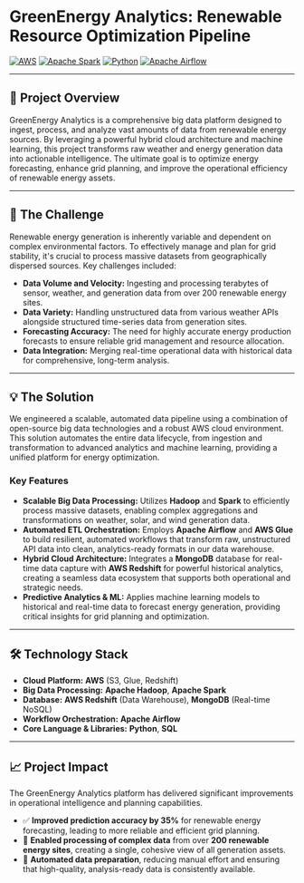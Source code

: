 # GreenEnergy Analytics: Renewable Resource Optimization Pipeline

[![AWS](https://img.shields.io/badge/AWS-Cloud%20Platform-orange)](https://aws.amazon.com/)
[![Apache Spark](https://img.shields.io/badge/Apache-Spark-red)](https://spark.apache.org/)
[![Python](https://img.shields.io/badge/Python-3.x-blue)](https://www.python.org/)
[![Apache Airflow](https://img.shields.io/badge/Apache%20Airflow-Orchestration-brightgreen)](https://airflow.apache.org/)

---

## 📖 Project Overview

GreenEnergy Analytics is a comprehensive big data platform designed to ingest, process, and analyze vast amounts of data from renewable energy sources. By leveraging a powerful hybrid cloud architecture and machine learning, this project transforms raw weather and energy generation data into actionable intelligence. The ultimate goal is to optimize energy forecasting, enhance grid planning, and improve the operational efficiency of renewable energy assets.

---

## 🎯 The Challenge

Renewable energy generation is inherently variable and dependent on complex environmental factors. To effectively manage and plan for grid stability, it's crucial to process massive datasets from geographically dispersed sources. Key challenges included:

* **Data Volume and Velocity:** Ingesting and processing terabytes of sensor, weather, and generation data from over 200 renewable energy sites.
* **Data Variety:** Handling unstructured data from various weather APIs alongside structured time-series data from generation sites.
* **Forecasting Accuracy:** The need for highly accurate energy production forecasts to ensure reliable grid management and resource allocation.
* **Data Integration:** Merging real-time operational data with historical data for comprehensive, long-term analysis.

---

## 💡 The Solution

We engineered a scalable, automated data pipeline using a combination of open-source big data technologies and a robust AWS cloud environment. This solution automates the entire data lifecycle, from ingestion and transformation to advanced analytics and machine learning, providing a unified platform for energy optimization.

### Key Features

* **Scalable Big Data Processing:** Utilizes **Hadoop** and **Spark** to efficiently process massive datasets, enabling complex aggregations and transformations on weather, solar, and wind generation data.
* **Automated ETL Orchestration:** Employs **Apache Airflow** and **AWS Glue** to build resilient, automated workflows that transform raw, unstructured API data into clean, analytics-ready formats in our data warehouse.
* **Hybrid Cloud Architecture:** Integrates a **MongoDB** database for real-time data capture with **AWS Redshift** for powerful historical analytics, creating a seamless data ecosystem that supports both operational and strategic needs.
* **Predictive Analytics & ML:** Applies machine learning models to historical and real-time data to forecast energy generation, providing critical insights for grid planning and optimization.

---

## 🛠️ Technology Stack

* **Cloud Platform:** **AWS** (S3, Glue, Redshift)
* **Big Data Processing:** **Apache Hadoop**, **Apache Spark**
* **Database:** **AWS Redshift** (Data Warehouse), **MongoDB** (Real-time NoSQL)
* **Workflow Orchestration:** **Apache Airflow**
* **Core Language & Libraries:** **Python**, **SQL**

---

## 📈 Project Impact

The GreenEnergy Analytics platform has delivered significant improvements in operational intelligence and planning capabilities.

* ✅ **Improved prediction accuracy by 35%** for renewable energy forecasting, leading to more reliable and efficient grid planning.
* 🔑 **Enabled processing of complex data** from over **200 renewable energy sites**, creating a single, cohesive view of all generation assets.
* 🚀 **Automated data preparation**, reducing manual effort and ensuring that high-quality, analysis-ready data is consistently available.
